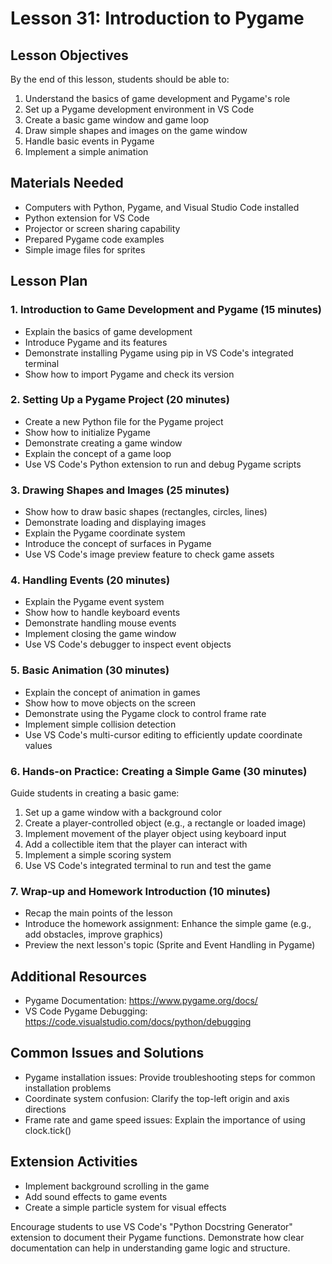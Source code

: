 # Lesson 31: Introduction to Pygame

## Lesson Objectives
By the end of this lesson, students should be able to:
1. Understand the basics of game development and Pygame's role
2. Set up a Pygame development environment in VS Code
3. Create a basic game window and game loop
4. Draw simple shapes and images on the game window
5. Handle basic events in Pygame
6. Implement a simple animation

## Materials Needed
- Computers with Python, Pygame, and Visual Studio Code installed
- Python extension for VS Code
- Projector or screen sharing capability
- Prepared Pygame code examples
- Simple image files for sprites

## Lesson Plan

### 1. Introduction to Game Development and Pygame (15 minutes)
- Explain the basics of game development
- Introduce Pygame and its features
- Demonstrate installing Pygame using pip in VS Code's integrated terminal
- Show how to import Pygame and check its version

### 2. Setting Up a Pygame Project (20 minutes)
- Create a new Python file for the Pygame project
- Show how to initialize Pygame
- Demonstrate creating a game window
- Explain the concept of a game loop
- Use VS Code's Python extension to run and debug Pygame scripts

### 3. Drawing Shapes and Images (25 minutes)
- Show how to draw basic shapes (rectangles, circles, lines)
- Demonstrate loading and displaying images
- Explain the Pygame coordinate system
- Introduce the concept of surfaces in Pygame
- Use VS Code's image preview feature to check game assets

### 4. Handling Events (20 minutes)
- Explain the Pygame event system
- Show how to handle keyboard events
- Demonstrate handling mouse events
- Implement closing the game window
- Use VS Code's debugger to inspect event objects

### 5. Basic Animation (30 minutes)
- Explain the concept of animation in games
- Show how to move objects on the screen
- Demonstrate using the Pygame clock to control frame rate
- Implement simple collision detection
- Use VS Code's multi-cursor editing to efficiently update coordinate values

### 6. Hands-on Practice: Creating a Simple Game (30 minutes)
Guide students in creating a basic game:
1. Set up a game window with a background color
2. Create a player-controlled object (e.g., a rectangle or loaded image)
3. Implement movement of the player object using keyboard input
4. Add a collectible item that the player can interact with
5. Implement a simple scoring system
6. Use VS Code's integrated terminal to run and test the game

### 7. Wrap-up and Homework Introduction (10 minutes)
- Recap the main points of the lesson
- Introduce the homework assignment: Enhance the simple game (e.g., add obstacles, improve graphics)
- Preview the next lesson's topic (Sprite and Event Handling in Pygame)

## Additional Resources
- Pygame Documentation: https://www.pygame.org/docs/
- VS Code Pygame Debugging: https://code.visualstudio.com/docs/python/debugging

## Common Issues and Solutions
- Pygame installation issues: Provide troubleshooting steps for common installation problems
- Coordinate system confusion: Clarify the top-left origin and axis directions
- Frame rate and game speed issues: Explain the importance of using clock.tick()

## Extension Activities
- Implement background scrolling in the game
- Add sound effects to game events
- Create a simple particle system for visual effects

Encourage students to use VS Code's "Python Docstring Generator" extension to document their Pygame functions. Demonstrate how clear documentation can help in understanding game logic and structure.

